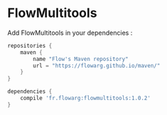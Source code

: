 # FlowMultitools

Add FlowMultitools in your dependencies :

```groovy
repositories {
	maven {
		name "Flow's Maven repository"
		url = "https://flowarg.github.io/maven/"
	}
}
```

```groovy
dependencies {
	compile 'fr.flowarg:flowmultitools:1.0.2'
}
```
